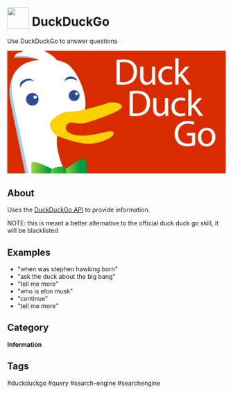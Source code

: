 # <img src='./res/icon/ddg.png' card_color='#de5833' width='50' height='50' style='vertical-align:bottom'/> DuckDuckGo
Use DuckDuckGo to answer questions

![](res/logo.png)


## About

Uses the [DuckDuckGo API](https://duckduckgo.com/api) to provide information. 

NOTE: this is meant a better alternative to the official duck duck go skill, it will be blacklisted

## Examples

* "when was stephen hawking born"
* "ask the duck about the big bang"
* "tell me more"
* "who is elon musk"
* "continue"
* "tell me more"


## Category
**Information**

## Tags
#duckduckgo
#query
#search-engine
#searchengine
